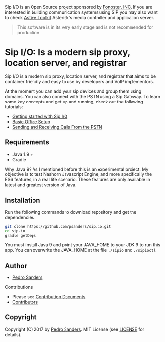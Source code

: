 Sip I/O is an Open Source project sponsored by [Fonoster, INC](https://fonoster.com). If you are interested in building communication systems using SIP you may also want to check [Astive Toolkit](https://github.com/fonoster/astivetoolkit) Asterisk's media controller and application server.

> This software is in its very early stage and is not recommended for production

# Sip I/O: Is a modern sip proxy, location server, and registrar

Sip I/O is a modern sip proxy, location server, and registrar that aims to be container friendly and easy to use by 
developers and VoIP implementors.

At the moment you can add your sip devices and group them using domains. You can also connect with the PSTN using a 
Sip Gateway. To learn some key concepts and get up and running, check out the following tutorials:

* [Getting started with Sip I/O](https://github.com/psanders/sip.io/wiki/Home)
* [Basic Office Setup](https://github.com/fonoster/psanders/sip.io/wiki/Basic-Office-Setup)
* [Sending and Receiving Calls From the PSTN](https://github.com/psanders/sip.io/wiki/Sending-and-Receiving-Calls-From-the-PSTN)

## Requirements

* Java 1.9 +
* Gradle

Why Java 9? As I mentioned before this is an experimental project. My objective is to test Nashorn Javascript Engine, 
and more specifically the ES6 features, in a real life scenario. These features are only available in latest and greatest 
version of Java.

## Installation

Run the following commands to download repository and get the dependencies

```bash
git clone https://github.com/psanders/sip.io.git
cd sip.io
gradle getDeps
```

You must install Java 9 and point your JAVA_HOME to your JDK 9 to run this app. You can overwrite the JAVA_HOME at the 
file `./sipio` and `./sipioctl`

## Author
 - [Pedro Sanders](https://github.com/psanders)

Contributions

 - Please see [Contribution Documents](https://github.com/psanders/sip.io/blob/master/CONTRIBUTING.md)
 - [Contributors](https://github.com/psanders/sip.io/graphs/contributors)

## Copyright
Copyright (C) 2017 by [Pedro Sanders](https://github.com/psanders). MIT License (see [LICENSE](https://github.com/psanders/sip.io/blob/master/LICENSE) for details).
